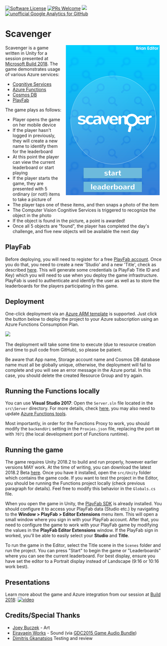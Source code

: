 [![Software License](https://img.shields.io/badge/license-MIT-brightgreen.svg?style=flat-square)](LICENSE)
[![PRs Welcome](https://img.shields.io/badge/PRs-welcome-brightgreen.svg?style=flat-square)](http://makeapullrequest.com)
![](https://img.shields.io/badge/status-stable-green.svg)
[![unofficial Google Analytics for GitHub](https://gaforgithub.azurewebsites.net/api?repo=Scavenger)](https://github.com/dgkanatsios/gaforgithub)

# Scavenger

<img align="right" hspace="10" src="docs/images/title.png">

Scavenger is a game written in Unity for a session presented at [Microsoft Build 2018](https://microsoft.com/build/). The game demonstrates usage of various Azure services:

* [Cognitive Services](https://aka.ms/cogdocs-scavenger)
* [Azure Functions](https://aka.ms/afdocs-scavenger)
* [Cosmos DB](https://aka.ms/cosdocs-scavenger)
* [PlayFab](https://playfab.com/)

The game plays as follows:

* Player opens the game on her mobile device
* If the player hasn't logged in previously, they will create a new name to identify them for the leaderboard
* At this point the player can view the current leaderboard or start playing
* If the player starts the game, they are presented with 5 ordinary (or not!) items to take a picture of
* The player taps one of these items, and then snaps a photo of the item
* The Computer Vision Cognitive Services is triggered to recognize the object in the photo
* If the object is found in the picture, a point is awarded!
* Once all 5 objects are "found", the player has completed the day's challenge, and five new objects will be available the next day

## PlayFab

Before deploying, you will need to register for a free [PlayFab account](https://developer.playfab.com/en-us/sign-up). Once you do that, you need to create a new 'Studio' and a new 'Title', check as described [here](https://api.playfab.com/docs/tutorials/landing-analytics/game-manager-tour). This will generate some credentials (a PlayFab Title ID and Key) which you will need to use when you deploy the game infrastructure. PlayFab is used to authenticate and identify the user as well as to store the leaderboards for the players participating in this game.

## Deployment

One-click deployment via an [Azure ARM template](https://docs.microsoft.com/en-us/azure/azure-resource-manager/resource-group-authoring-templates) is supported.  Just click the button below to deploy the project to your Azure subscription using an Azure Functions Consumption Plan.

<a href="https://portal.azure.com/#create/Microsoft.Template/uri/https%3A%2F%2Fraw.githubusercontent.com%2FBrianPeek%2FScavenger%2Fmaster%2Fazuredeploy.json" target="_blank"><img src="http://azuredeploy.net/deploybutton.png"/></a>

The deployment will take some time to execute (due to resource creation and time to pull code from GitHub), so please be patient.

Be aware that App name, Storage account name and Cosmos DB database name must all be globally unique, otherwise, the deployment will fail to complete and you will see an error message in the Azure portal. In this case, you should delete the created Resource Group and try again.

## Running the Functions locally

You can use **Visual Studio 2017**: Open the `Server.sln` file located in the `src\Server` directory. For more details, check [here](https://docs.microsoft.com/en-us/azure/azure-functions/functions-create-your-first-function-visual-studio), you may also need to update [Azure Functions tools](https://docs.microsoft.com/en-us/azure/azure-functions/functions-develop-vs#check-your-tools-version).

Most importantly, in order for the Functions Proxy to work, you should modify the `backendUri` setting in the `Proxies.json` file, replacing the port `80` with `7071` (the local development port of Functions runtime).

## Running the game

The game requires Unity 2018.2 to build and run properly, however earlier versions MAY work.  At the time of writing, you can download the latest 2018.2 Beta [here](https://unity3d.com/unity/beta/2018.2b). Once you have it installed, open the `src/Unity` folder which contains the game code. If you want to test the project in the Editor, you should be running the Functions project locally (check previous paragraph for details). Feel free to modify this behavior in the `Globals.cs` file.

When you open the game in Unity, the [PlayFab SDK](https://api.playfab.com/sdks/unity) is already installed. You should configure it to access your PlayFab data (Studio etc.) by navigating to the **Window > PlayFab > Editor Extensions** menu item. This will open a small window where you sign in with your PlayFab account. After that, you need to configure the game to work with your PlayFab game by modifying the values in the **PlayFab Editor Extensions** window. If the PlayFab sign in worked, you'll be able to easily select your **Studio** and **Title**.

To run the game in the Editor, select the Title scene in the `Scenes` folder and run the project. You can press "Start" to begin the game or "Leaderboards" where you can see the current leaderboard.  For best display, ensure you have set the editor to a Portrait display instead of Landscape (9:16 or 10:16 work best).

## Presentations
Learn more about the game and Azure integration from our session at [Build 2018](https://microsoft.com/build/):
[![video](https://img.youtube.com/vi/arikdfd8_A8/0.jpg)](https://www.youtube.com/watch?v=arikdfd8_A8)

## Credits/Special Thanks

* [Joey Buczek](https://github.com/joeybuczek) - Art
* [Eiravaein Works](https://eiravaein.com/) - Sound (via [GDC2015 Game Audio Bundle](https://gamesounds.xyz/?dir=Sonniss.com%20-%20GDC%202015%20-%20Game%20Audio%20Bundle))
* [Dimitris Gkanatsios](https://github.com/dgkanatsios) Testing and review
